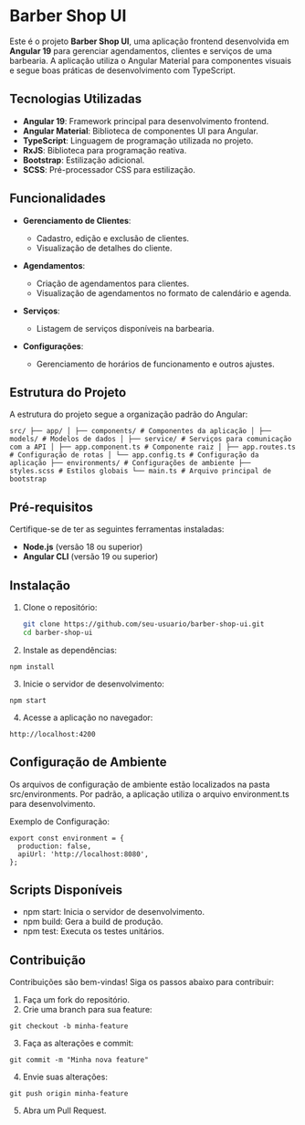 # Barber Shop UI

Este é o projeto **Barber Shop UI**, uma aplicação frontend desenvolvida em **Angular 19** para gerenciar agendamentos, clientes e serviços de uma barbearia. A aplicação utiliza o Angular Material para componentes visuais e segue boas práticas de desenvolvimento com TypeScript.

## Tecnologias Utilizadas

- **Angular 19**: Framework principal para desenvolvimento frontend.
- **Angular Material**: Biblioteca de componentes UI para Angular.
- **TypeScript**: Linguagem de programação utilizada no projeto.
- **RxJS**: Biblioteca para programação reativa.
- **Bootstrap**: Estilização adicional.
- **SCSS**: Pré-processador CSS para estilização.

## Funcionalidades

- **Gerenciamento de Clientes**:
  - Cadastro, edição e exclusão de clientes.
  - Visualização de detalhes do cliente.

- **Agendamentos**:
  - Criação de agendamentos para clientes.
  - Visualização de agendamentos no formato de calendário e agenda.

- **Serviços**:
  - Listagem de serviços disponíveis na barbearia.

- **Configurações**:
  - Gerenciamento de horários de funcionamento e outros ajustes.

## Estrutura do Projeto

A estrutura do projeto segue a organização padrão do Angular:
```
src/ ├── app/ │ ├── components/ # Componentes da aplicação │ ├── models/ # Modelos de dados │ ├── service/ # Serviços para comunicação com a API │ ├── app.component.ts # Componente raiz │ ├── app.routes.ts # Configuração de rotas │ └── app.config.ts # Configuração da aplicação ├── environments/ # Configurações de ambiente ├── styles.scss # Estilos globais └── main.ts # Arquivo principal de bootstrap
```

## Pré-requisitos

Certifique-se de ter as seguintes ferramentas instaladas:

- **Node.js** (versão 18 ou superior)
- **Angular CLI** (versão 19 ou superior)

## Instalação

1. Clone o repositório:
   ```bash
   git clone https://github.com/seu-usuario/barber-shop-ui.git
   cd barber-shop-ui
   ```

2. Instale as dependências:
```
npm install
```

3. Inicie o servidor de desenvolvimento:
```
npm start
```

4. Acesse a aplicação no navegador:
```
http://localhost:4200
```

## Configuração de Ambiente
Os arquivos de configuração de ambiente estão localizados na pasta src/environments. Por padrão, a aplicação utiliza o arquivo environment.ts para desenvolvimento.

Exemplo de Configuração:
```
export const environment = {
  production: false,
  apiUrl: 'http://localhost:8080',
};
```
## Scripts Disponíveis
* npm start: Inicia o servidor de desenvolvimento.
* npm build: Gera a build de produção.
* npm test: Executa os testes unitários.

## Contribuição
Contribuições são bem-vindas! Siga os passos abaixo para contribuir:

1. Faça um fork do repositório.
2. Crie uma branch para sua feature:
```
git checkout -b minha-feature
```
3. Faça as alterações e commit:
```
git commit -m "Minha nova feature"
```
4. Envie suas alterações:
```
git push origin minha-feature
```
5. Abra um Pull Request.

